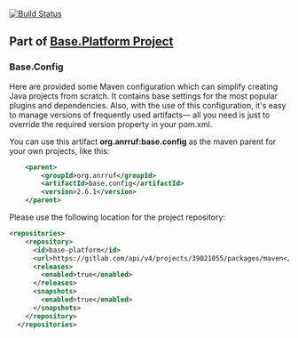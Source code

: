 [![Build Status](https://app.travis-ci.com/anr-ru/base.config.svg?branch=master)](https://app.travis-ci.com/anr-ru/base.config)

## Part of [Base.Platform Project](https://github.com/anr-ru/base.platform.parent)

### Base.Config

Here are provided some Maven configuration which can simplify creating Java projects 
from scratch. It contains base settings for the most popular plugins and dependencies. 
Also, with the use of this configuration, it's easy to manage versions of frequently used
artifacts— all you need is just to override the required version property in your pom.xml.

You can use this artifact **org.anrruf:base.config** as the maven parent for your 
own projects, like this:

```xml
    <parent>    
        <groupId>org.anrruf</groupId>
        <artifactId>base.config</artifactId>
        <version>2.6.1</version>
    </parent>
```

Please use the following location for the project repository:

```xml
<repositories>
    <repository>
      <id>base-platform</id>
      <url>https://gitlab.com/api/v4/projects/39021055/packages/maven</url>
      <releases>
        <enabled>true</enabled>
      </releases>
      <snapshots>
        <enabled>true</enabled>
      </snapshots>
    </repository>
  </repositories>
```
